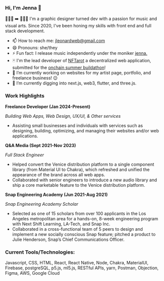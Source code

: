 ### Hi, I'm Jenna 👋

<!--
**jennaleonard/jennaleonard** is a ✨ _special_ ✨ repository because its `README.md` (this file) appears on your GitHub profile.

Here are some ideas to get you started:

- 🔭 I’m currently working on ...
- 🌱 I’m currently learning ...
- 👯 I’m looking to collaborate on ...
- 🤔 I’m looking for help with ...
- 💬 Ask me about ...
- 📫 How to reach me: ...
- 😄 Pronouns: ...
- ⚡ Fun fact: ...
-->
🧑🏽‍🎨 ➡️ 👩🏽‍💻 I'm a graphic designer turned dev with a passion for music and visual arts. Since 2020, I've been honing my skills with front end and full stack development.
- 📫 How to reach me: [jleonardweb@gmail.com](mailto:jleonardweb@gmail.com)
- 😄 Pronouns: she/they
- ⚡ Fun fact: I release music independently under the moniker [jenna.](https://open.spotify.com/artist/73oDmIqzvKuVpHXakJLBMQ?si=4aRHrqa9QKOPU8tpnsHCVw)
- 🃏 I'm the lead developer of [NFTarot](https://www.nftarot.com/) a decentralized web application, submitted for the [onchain summer buildathon](https://onchain-summer.devfolio.co/)! 
- 🔭 I’m currently working on websites for my artist page, portfolio, and freelance business! 😉
- 🌱 I’m currently digging into next.js, web3, flutter, and three.js.

### Work Highlights

**Freelance Developer (Jan 2024-Present)**

*Building Web Apps, Web Design, UX/UI, & Other services*
- Assisting small businesses and individuals with services such as designing, building, optimizing, and managing their websites and/or web applications.

**Q&A Media (Sept 2021-Nov 2023)**

*Full Stack Engineer*
- Helped convert the Venice distribution platform to a single component library (from Material UI to Chakra), which refreshed and unified the appearance of the brand across all web apps.
- Collaborated with senior engineers to introduce a new audio library and ship a core marketable feature to the Venice distribution platform.

**Snap Engineering Academy (Jun 2021-Aug 2021)**

*Snap Engineering Academy Scholar*
- Selected as one of 15 scholars from over 100 applicants in the Los Angeles metropolitan area for a hands-on, 8-week engineering program with Next Shift Learning, LA-Tech, and Snap Inc.
- Collaborated in a cross-functional team of 5 peers to design and implement a new socially conscious Snap feature; pitched a product to Julie Henderson, Snap’s Chief Communications Officer.

### Current Tools/Technologies:
Javascript, CSS, HTML, React, React Native, Node, Chakra, MaterialUI, Firebase, postgreSQL, p5.js, ml5.js, RESTful APIs, yarn, Postman, Objection, Figma, AWS, Google Cloud
